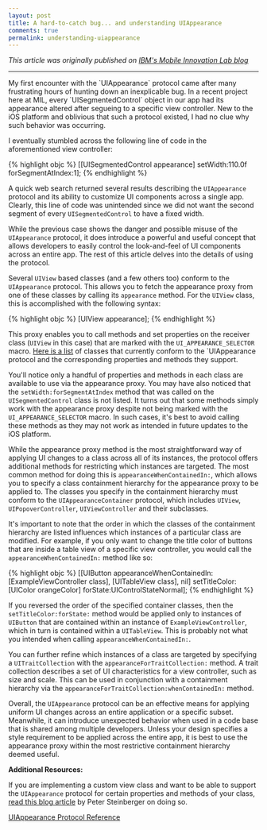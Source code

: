 ```yaml
---
layout: post
title: A hard-to-catch bug... and understanding UIAppearance
comments: true
permalink: understanding-uiappearance
---
```


*This article was originally published on [IBM's Mobile Innovation Lab blog](http://www-969.ibm.com/innovation/milab/blog/post/a-hard-to-catch-bug-and-understanding-uiappearance)*

-----

<!-- excerpt.start -->My first encounter with the `UIAppearance` protocol came after many frustrating hours of hunting down an inexplicable bug. In a recent project here at MIL, every `UISegmentedControl` object in our app had its appearance altered after segueing to a specific view controller. New to the iOS platform and oblivious that such a protocol existed, I had no clue why such behavior was occurring.

I eventually stumbled across the following line of code in the aforementioned view controller:

{% highlight objc %}
[[UISegmentedControl appearance] setWidth:110.0f forSegmentAtIndex:1];
{% endhighlight %}

A quick web search returned several results describing the `UIAppearance` protocol and its ability to customize UI components across a single app. Clearly, this line of code was unintended since we did not want the second segment of every `UISegmentedControl` to have a fixed width.<!-- excerpt.end -->

While the previous case shows the danger and possible misuse of the `UIAppearance` protocol, it does introduce a powerful and useful concept that allows developers to easily control the look-and-feel of UI components across an entire app. The rest of this article delves into the details of using the protocol.

Several `UIView` based classes (and a few others too) conform to the `UIAppearance` protocol. This allows you to fetch the appearance proxy from one of these classes by calling its `appearance` method. For the `UIView` class, this is accomplished with the following syntax:

{% highlight objc %}
[UIView appearance];
{% endhighlight %}

This proxy enables you to call methods and set properties on the receiver class (`UIView` in this case) that are marked with the `UI_APPEARANCE_SELECTOR` macro. [Here is a list](https://gist.github.com/mattt/5135521) of classes that currently conform to the `UIAppearance protocol and the corresponding properties and methods they support.

You'll notice only a handful of properties and methods in each class are available to use via the appearance proxy. You may have also noticed that the `setWidth:forSegmentAtIndex` method that was called on the `UISegmentedControl` class is not listed. It turns out that some methods simply work with the appearance proxy despite not being marked with the `UI_APPEARANCE_SELECTOR` macro. In such cases, it's best to avoid calling these methods as they may not work as intended in future updates to the iOS platform.

While the appearance proxy method is the most straightforward way of applying UI changes to a class across all of its instances, the protocol offers additional methods for restricting which instances are targeted. The most common method for doing this is `appearanceWhenContainedIn:`, which allows you to specify a class containment hierarchy for the appearance proxy to be applied to. The classes you specify in the containment hierarchy must conform to the `UIAppearanceContainer` protocol, which includes `UIView`, `UIPopoverController`, `UIViewController` and their subclasses.

It's important to note that the order in which the classes of the containment hierarchy are listed influences which instances of a particular class are modified. For example, if you only want to change the title color of buttons that are inside a table view of a specific view controller, you would call the `appearanceWhenContainedIn:` method like so:

{% highlight objc %}
[[UIButton appearanceWhenContainedIn:[ExampleViewController class], [UITableView class], nil] setTitleColor:[UIColor orangeColor] forState:UIControlStateNormal];
{% endhighlight %}

If you reversed the order of the specified container classes, then the `setTitleColor:forState:` method would be applied only to instances of `UIButton` that are contained within an instance of `ExampleViewController`, which in turn is contained within a `UITableView`. This is probably not what you intended when calling `appearanceWhenContainedIn:`.

You can further refine which instances of a class are targeted by specifying a `UITraitCollection` with the `appearanceForTraitCollection:` method. A trait collection describes a set of UI characteristics for a view controller, such as size and scale. This can be used in conjunction with a containment hierarchy via the `appearanceForTraitCollection:whenContainedIn:` method.

Overall, the `UIAppearance` protocol can be an effective means for applying uniform UI changes across an entire application or a specific subset. Meanwhile, it can introduce unexpected behavior when used in a code base that is shared among multiple developers. Unless your design specifies a style requirement to be applied across the entire app, it is best to use the appearance proxy within the most restrictive containment hierarchy deemed useful.

**Additional Resources:**

If you are implementing a custom view class and want to be able to support the `UIAppearance` protocol for certain properties and methods of your class, [read this blog article](http://petersteinberger.com/blog/2013/uiappearance-for-custom-views/) by Peter Steinberger on doing so.

[UIAppearance Protocol Reference](https://developer.apple.com/library/ios/documentation/UIKit/Reference/UIAppearance_Protocol/index.html)